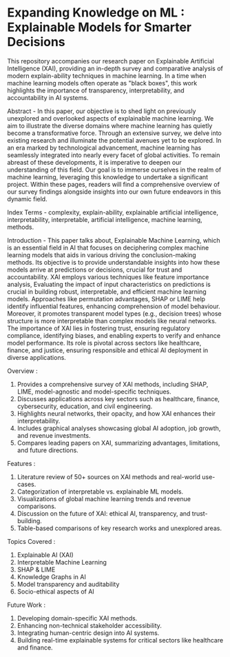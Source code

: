 # Expanding Knowledge on ML : Explainable Models for Smarter Decisions
This repository accompanies our research paper on Explainable Artificial Intelligence (XAI), providing an in-depth survey and comparative analysis of modern explain-ability techniques in machine learning. In a time when machine learning models often operate as "black boxes", this work highlights the importance of transparency, interpretability, and accountability in AI systems.

Abstract - In this paper, our objective is to shed light on previously unexplored and overlooked aspects of explainable machine learning. We aim to illustrate the diverse domains where machine learning has quietly become a transformative force. Through an extensive survey, we delve into existing research and illuminate the potential avenues yet to be explored. In an era marked by technological advancement, machine learning has seamlessly integrated into nearly every facet of global activities. To remain abreast of these developments, it is imperative to deepen our understanding of this field. Our goal is to immerse ourselves in the realm of machine learning, leveraging this knowledge to undertake a significant project. Within these pages, readers will find a comprehensive overview of our survey findings alongside insights into our own future endeavors in this dynamic field. 

Index Terms - complexity, explain-ability, explainable artificial intelligence, interpretability, interpretable, artificial intelligence, machine learning, methods. 

Introduction - This paper talks about, Explainable Machine Learning, which is an essential field in AI that focuses on deciphering complex machine learning models that aids in various driving the conclusion-making methods. Its objective is to provide understandable insights into how these models arrive at predictions or decisions, crucial for trust and accountability. XAI employs various techniques like feature importance analysis, Evaluating the impact of  input characteristics on predictions is crucial in building robust, interpretable, and efficient machine learning models. Approaches like permutation advantages, SHAP or LIME help identify influential features, enhancing comprehension of model behaviour. Moreover, it promotes transparent model types (e.g., decision trees) whose structure is more interpretable than complex models like neural networks. The importance of XAI lies in fostering trust, ensuring regulatory compliance, identifying biases, and enabling experts to verify and enhance  model performance. Its role is pivotal across sectors like healthcare, finance, and justice, ensuring responsible and ethical AI deployment in diverse applications. 

Overview :
1. Provides a comprehensive survey of XAI methods, including SHAP, LIME, model-agnostic and model-specific techniques.
2. Discusses applications across key sectors such as healthcare, finance, cybersecurity, education, and civil engineering.
3. Highlights neural networks, their opacity, and how XAI enhances their interpretability.
4. Includes graphical analyses showcasing global AI adoption, job growth, and revenue investments.
5. Compares leading papers on XAI, summarizing advantages, limitations, and future directions.

Features :
1. Literature review of 50+ sources on XAI methods and real-world use-cases.
2. Categorization of interpretable vs. explainable ML models.
3. Visualizations of global machine learning trends and revenue comparisons.
4. Discussion on the future of XAI: ethical AI, transparency, and trust-building.
5. Table-based comparisons of key research works and unexplored areas.

Topics Covered :
1. Explainable AI (XAI)
2. Interpretable Machine Learning
3. SHAP & LIME
4. Knowledge Graphs in AI
5. Model transparency and auditability
6. Socio-ethical aspects of AI

Future Work :
1. Developing domain-specific XAI methods.
2. Enhancing non-technical stakeholder accessibility.
3. Integrating human-centric design into AI systems.
4. Building real-time explainable systems for critical sectors like healthcare and finance.


